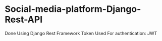 # Social-media-platform-Django-Rest-API

Done Using Django Rest Framework
Token Used For authentication: JWT

